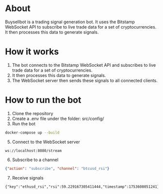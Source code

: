 # About
Buysellbot is a trading signal generation bot. It uses the Bitstamp WebSocket API to subscribe to live trade data for a set of cryptocurrencies. It then processes this data to generate signals.
# How it works
1. The bot connects to the Bitstamp WebSocket API and subscribes to live trade data for a set of cryptocurrencies.
2. It then processes this data to generate signals.
3. The WebSocket server then sends these signals to all connected clients.
# How to run the bot
1. Clone the repository
2. Create a .env file under the folder: src/config/ 
4. Run the bot
  ```bash
  docker-compose up --build
  ```
5. Connect to the WebSocket server
  ```postman
  ws://localhost:8080/stream
  ```
6. Subscribe to a channel
  ```json
  {"action": "subscribe", "channel": "btcusd_rsi"}
  ```
7. Receive signals
  ```json-example
  {"key":"ethusd_rsi","rsi":59.229167305411444,"timestamp":1753608051241}
  ```